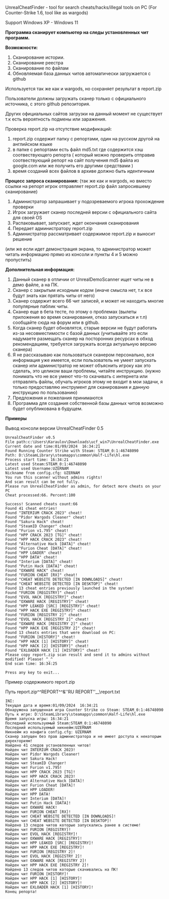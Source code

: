 UnrealCheatFinder - tool for search cheats/hacks/illegal tools on PC (For Counter-Strike 1.6, tool like as wargods)

Support Windows XP - Windows 11

**Программа сканирует компьютер на следы установленных чит программ.**

**Возможности:**
1. Сканирование истории.
2. Сканирование реестра
3. Сканирование по файлам
4. Обновляемая база данных читов автоматически загружается с github

Используется так же как и wargods, но сохраняет результат в report.zip

Пользователи должны загружать сканер только с официального источника, с этого github репозитория.

Других официальных сайтов загрузки на данный момент не существует т.к есть вероятность подмены или заражения.

Проверка report.zip на отсутствие модификаций:
1. report.zip содержит папку с репортами, один на русском другой на английском языке
2. в папке с репортами есть файл md5.txt где содержится хэш соотвествующего репорта
( который можно проверить отправив соотвествующий репорт на сайт получения md5 файла из google.com или же получить его другими средствами )
3. время созданий всех файлов в архиве должно быть идентичным


**Процесс запроса сканирования:**
(так же как и wargods, но вместо ссылки на репорт игрок отправляет report.zip файл запросившему сканирование)
1. Администратор запрашивает у подозреваемого игрока прохождение проверки
2. Игрок загружает сканер последней версии с официального сайта для своей OS
3. Распаковывает, запускает, ждет окончания сканирования
4. Передает администратору report.zip
5. Администратор рассматривает содержимое report.zip и выносит решение
   
(или же если идет демонстрация экрана, то администратор может читать информацию прямо из консоли и пункты 4 и 5 можно пропустить)



**Дополнительная информация:**
1. Данный сканер в отличии от UnrealDemoScanner ищет читы не в демо файле, а на ПК.
2. Сканер с закрытым исходным кодом
(иначе смысла нет, т.к все будут знать как прятать читы от него)
4. Сканер содержит всего 66 чит записей, и может не находить многие популярные паблик читы.
5. Сканер еще в бета тесте, по этому о проблемах (вылеты приложения во время сканирования, отказ запускаться и т.п) сообщайте сюда на форум или в github.
6. Когда сканер будет обновлятся, старые версии не будут работать из-за несовместимости с базой данных
(учитывайте это если надумаете размещать сканер на посторонних ресурсах в обход рекомендациям, требуется загружать всегда актуальную версию сканера)
7. Я не рассказываю как пользоваться сканером персонально, вся информация уже имеется, если пользователь не умеет запускать сканер или администратор не может объяснить игроку как это сделать, это целиком ваши проблемы, читайте инструкцию.
(нужно понимать что не все умеют что-то скачивать с интернета или отправлять файлы, обучать игроков этому не входит в мои задачи, я только предоставляю инструмент для сканирования и данную инструкцию по пользованию)
8. Предложения и пожелания принимаются
9. Программа для создания собственной базы данных читов возможно будет опубликована в будущем.

**Примеры**

Вывод консоли версии UnrealCheatFinder 0.5

```
UnrealCheatFinder v0.5
File path:c:\Users\Karaulov\Downloads\ucf_win7\UnrealCheatFinder.exe
Current date and time:01/09/2024  16:34:21
Found Running Counter Strike with Steam: STEAM_0:1:46748090
Path: D:\SteamLibrary\steamapps\common\Half-Life\hl.exe
Process start time: 16:34:21
Latest used Steam:STEAM_0:1:46748090
Latest used Username:UZERNAM
Nickname from config.cfg: UZERNAM
You run this scanner without admins rights!
And scan result can be not fully.
Please run UnrealCheatFinder as admin, for detect more cheats on your PC
Cheat processed:66. Percent:100

Success! Scanned cheats count:66
Found 41 cheat entries!
Found "INTERIUM CRACK 2023" cheat!
Found "Pidor Wargods Cleaner" cheat!
Found "Sakura Hack" cheat!
Found "SteamID Changer" cheat!
Found "Furion v1.795" cheat!
Found "HPP CRACK 2023 [TG]" cheat!
Found "HPP HACK CRACK 2023" cheat!
Found "Alternative Hack [DATA]" cheat!
Found "Furion Cheat [DATA]" cheat!
Found "HPP LOADER" cheat!
Found "HPP DATA" cheat!
Found "Interium [DATA]" cheat!
Found "Putin Hack [DATA]" cheat!
Found "OXWARE HACK" cheat!
Found "FURION CHEAT [RX]" cheat!
Found "CHEAT WEBSITE DETECTED [IN DOWNLOADS]" cheat!
Found "CHEAT WEBSITE DETECTED [IN DESKTOP]" cheat!
Found 13 cheat entries previously launched in the system!
Found "FURION [REGISTRY]" cheat!
Found "EVOL HACK [REGISTRY]" cheat!
Found "OXWARE HACK [REGISTRY]" cheat!
Found "HPP LEAKED [SRC] [REGISTRY]" cheat!
Found "HPP HACK EXE [REGISTRY]" cheat!
Found "FURION [REGISTRY 2]" cheat!
Found "EVOL HACK [REGISTRY 2]" cheat!
Found "OXWARE HACK [REGISTRY 2]" cheat!
Found "HPP HACK EXE [REGISTRY 2]" cheat!
Found 13 cheats entries that were download on PC:
Found "FURION [HISTORY]" cheat!
Found "HPP HACK [1] [HISTORY]" cheat!
Found "HPP HACK [2] [HISTORY]" cheat!
Found "EXLOADER HACK [1] [HISTORY]" cheat!
Please copy report.zip scan result and send it to admins without modified! Please! ^_^
End scan time: 16:34:25

Press any key to exit...
```

Пример содержимого report.zip

Путь report.zip\^^REPORT^^\&''RU REPORT''__\report.txt
```
INI:
Текущая дата и время:01/09/2024  16:34:21
Обнаружена запущенная игра Counter Strike со Steam: STEAM_0:1:46748090
Путь к игре: D:\SteamLibrary\steamapps\common\Half-Life\hl.exe
Время запуска игры: 16:34:21
Последний используемый Steam:STEAM_0:1:46748090
Последний используемый никнейм:UZERNAM
Никнейм из конфига config.cfg: UZERNAM
Сканер запущен без прав администратора и не имеет доступа к некоторым директориям!
Найдено 41 следов установленных читов!
Найден чит INTERIUM CRACK 2023!
Найден чит Pidor Wargods Cleaner!
Найден чит Sakura Hack!
Найден чит SteamID Changer!
Найден чит Furion v1.795!
Найден чит HPP CRACK 2023 [TG]!
Найден чит HPP HACK CRACK 2023!
Найден чит Alternative Hack [DATA]!
Найден чит Furion Cheat [DATA]!
Найден чит HPP LOADER!
Найден чит HPP DATA!
Найден чит Interium [DATA]!
Найден чит Putin Hack [DATA]!
Найден чит OXWARE HACK!
Найден чит FURION CHEAT [RX]!
Найден чит CHEAT WEBSITE DETECTED [IN DOWNLOADS]!
Найден чит CHEAT WEBSITE DETECTED [IN DESKTOP]!
Найдено 13 следов читов которые запускались ранее в системе!
Найден чит FURION [REGISTRY]!
Найден чит EVOL HACK [REGISTRY]!
Найден чит OXWARE HACK [REGISTRY]!
Найден чит HPP LEAKED [SRC] [REGISTRY]!
Найден чит HPP HACK EXE [REGISTRY]!
Найден чит FURION [REGISTRY 2]!
Найден чит EVOL HACK [REGISTRY 2]!
Найден чит OXWARE HACK [REGISTRY 2]!
Найден чит HPP HACK EXE [REGISTRY 2]!
Найдено 13 следов читов которые скачивались на ПК!
Найден чит FURION [HISTORY]!
Найден чит HPP HACK [1] [HISTORY]!
Найден чит HPP HACK [2] [HISTORY]!
Найден чит EXLOADER HACK [1] [HISTORY]!
Конец репорта!
```
